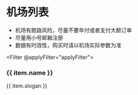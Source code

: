 <script setup lang="ts">
import { queryAirports } from './src/airports.ts'
import Filter from './components/Fliter.vue'
import { ref } from 'vue'
const clients = ref(null)
const filters = ref([])
const applyFilter = (val) => {
    filters.value = val
}
</script>

# 机场列表

- 机场有跑路风险，尽量不要年付或者支付大额订单
- 尽量用小号邮箱注册
- 数据有时效性，购买时请以机场实际参数为准

<Filter @applyFilter="applyFilter"></Filter>

<div border="solid gray-300 width-1 rounded-md dark:gray-7" bg="gray-100 dark:gray-800" shadow="md" class="p-4 m-4" v-for="(item, index) in queryAirports(filters, 'and')">
    <h3 class="important:my-0">
        <i i-carbon-link mr-2 mt--1></i>
        <a class="important:no-underline" :href="item.url" target="_blank">{{ item.name }}</a>
    </h3>
    <p class="important:mb-0 line-clamp-2">{{ item.slogan }}</p>
</div>
